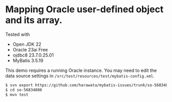 # Mapping Oracle user-defined object and its array.

Tested with

- Open JDK 22
- Oracle 23ai Free
- ojdbc8 23.7.0.25.01
- MyBatis 3.5.19

This demo requires a running Oracle instance.
You may need to edit the data source settings in `/src/test/resources/test/mybatis-config.xml`.

```sh
$ svn export https://github.com/harawata/mybatis-issues/trunk/so-56834806
$ cd so-56834806
$ mvn test
```
